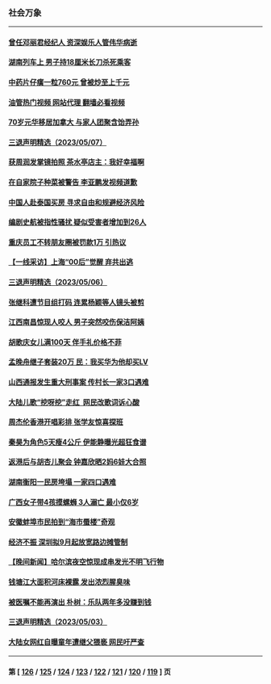 ### 社会万象
---
#### [曾任邓丽君经纪人 资深娱乐人管伟华病逝](../../pages/ncid282/n13991550.md?05100045) 
#### [湖南列车上 男子持18厘米长刀杀死乘客](../../pages/ncid282/n13991093.md?05100045) 
#### [中药片仔癀一粒760元 曾被炒至上千元](../../pages/ncid282/n13990970.md?05100045) 
#### [油管热门视频 网站代理 翻墙必看视频](http://138.2.39.72:81/youtube.html?epic-marker?05100045)
#### [70岁元华移居加拿大 与家人团聚含饴弄孙](../../pages/ncid282/n13990666.md?05100045) 
#### [三退声明精选（2023/05/07）](../../pages/ncid282/n13990832.md?05100045) 
#### [获周润发掌镜拍照 茶水亭店主：我好幸福啊](../../pages/ncid282/n13990638.md?05100045) 
#### [在自家院子种菜被警告 李亚鹏发视频道歉](../../pages/ncid282/n13990545.md?05100045) 
#### [中国人赴泰国买房 寻求自由和规避经济风险](../../pages/ncid282/n13990631.md?05100045) 
#### [编剧史航被指性骚扰 疑似受害者增加到26人](../../pages/ncid282/n13990195.md?05100045) 
#### [重庆员工不转朋友圈被罚款1万 引热议](../../pages/ncid282/n13990047.md?05100045) 
#### [【一线采访】上海“00后”觉醒 弃共出逃](../../pages/ncid282/n13989474.md?05100045) 
#### [三退声明精选（2023/05/06）](../../pages/ncid282/n13989766.md?05100045) 
#### [张继科遭节目组打码 连累杨颖等人镜头被剪](../../pages/ncid282/n13989214.md?05100045) 
#### [江西南昌惊现人咬人 男子突然咬伤保洁阿姨](../../pages/ncid282/n13989284.md?05100045) 
#### [胡歌庆女儿满100天 伴手礼价格不菲](../../pages/ncid282/n13989169.md?05100045) 
#### [孟晚舟继子套装20万 民：我买华为他却买LV](../../pages/ncid282/n13988992.md?05100045) 
#### [山西通报发生重大刑事案 传村长一家3口遇难](../../pages/ncid282/n13988956.md?05100045) 
#### [大陆儿歌“挖呀挖”走红  网民改歌词诉心酸](../../pages/ncid282/n13988880.md?05100045) 
#### [周杰伦香港开唱彩排 张学友惊喜探班](../../pages/ncid282/n13988423.md?05100045) 
#### [秦昊为角色5天瘦4公斤 伊能静曝光超狂食谱](../../pages/ncid282/n13988356.md?05100045) 
#### [返港后与胡杏儿聚会 钟嘉欣晒2妈6娃大合照](../../pages/ncid282/n13988283.md?05100045) 
#### [湖南衡阳一民房垮塌 一家四口遇难](../../pages/ncid282/n13988096.md?05100045) 
#### [广西女子带4孩摸螺蛳 3人溺亡 最小仅6岁](../../pages/ncid282/n13988062.md?05100045) 
#### [安徽蚌埠市民拍到“海市蜃楼”奇观](../../pages/ncid282/n13988051.md?05100045) 
#### [经济不振 深圳拟9月起放宽路边摊管制](../../pages/ncid282/n13987951.md?05100045) 
#### [【晚间新闻】哈尔滨夜空惊现成串发光不明飞行物](../../pages/ncid282/n13987933.md?05100045) 
#### [钱塘江大面积河床裸露 发出浓烈腥臭味](../../pages/ncid282/n13987840.md?05100045) 
#### [被医嘱不能再演出 朴树：乐队两年多没赚到钱](../../pages/ncid282/n13987479.md?05100045) 
#### [三退声明精选（2023/05/03）](../../pages/ncid282/n13987685.md?05100045) 
#### [大陆女网红自曝童年遭继父猥亵 网民吁严查](../../pages/ncid282/n13987248.md?05100045) 

---
#### 第 [ [126](./126.md?05100045) / [125](./125.md?05100045) / [124](./124.md?05100045) / [123](./123.md?05100045) / [122](./122.md?05100045) / [121](./121.md?05100045) / [120](./120.md?05100045) / [119](./119.md?05100045) ] 页
